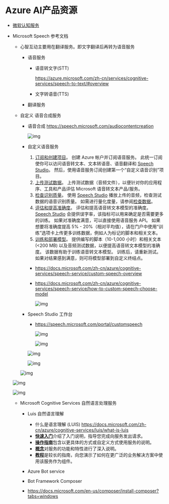 # Azure AI产品资源

- [微软认知服务](https://azure.microsoft.com/zh-cn/services/cognitive-services/)
- Microsoft Speech 参考文档

  - 心智互动主要用在翻译服务。即文字翻译后再转为语音服务

    - 语音服务
      - 语音转文字(STT)

        https://azure.microsoft.com/zh-cn/services/cognitive-services/speech-to-text/#overview
      - 文字转语音(TTS)
    - 翻译服务
  - 自定义 语音合成服务

    - 语音合成
      https://speech.microsoft.com/audiocontentcreation

      ![img](image/summary/1654045770579.png)
    - 自定义语音服务

      1. [订阅和创建项目](https://docs.microsoft.com/zh-cn/azure/cognitive-services/speech-service/custom-speech-overview#set-up-your-azure-account)。 创建 Azure 帐户并订阅语音服务。 此统一订阅使你可以访问语音转文本、文本转语音、语音翻译和 [Speech Studio](https://speech.microsoft.com/customspeech)。 然后，使用语音服务订阅创建第一个“自定义语音识别”项目。
      2. [上传测试数据](https://docs.microsoft.com/zh-cn/azure/cognitive-services/speech-service/how-to-custom-speech-test-and-train)。 上传测试数据（音频文件），以便针对你的应用程序、工具和产品评估 Microsoft 语音转文本产品/服务。
      3. [检查识别质量](https://docs.microsoft.com/zh-cn/azure/cognitive-services/speech-service/how-to-custom-speech-inspect-data)。 使用 [Speech Studio](https://speech.microsoft.com/customspeech) 播放上传的音频，检查测试数据的语音识别质量。 如需进行量化度量，请参阅[检查数据](https://docs.microsoft.com/zh-cn/azure/cognitive-services/speech-service/how-to-custom-speech-inspect-data)。
      4. [评估和提高准确度](https://docs.microsoft.com/zh-cn/azure/cognitive-services/speech-service/how-to-custom-speech-evaluate-data)。 评估和提高语音转文本模型的准确度。 [Speech Studio](https://speech.microsoft.com/customspeech) 会提供误字率，该指标可以用来确定是否需要更多的训练。 如果对准确度满意，可以直接使用语音服务 API。 如果想要将准确度提高 5% - 20%（相对平均值），请在门户中使用“训练”选项卡上传更多训练数据，例如人为标记的脚本和相关文本。
      5. [训练和部署模型](https://docs.microsoft.com/zh-cn/azure/cognitive-services/speech-service/how-to-custom-speech-train-model)。 提供编写的脚本（10-1,000 小时）和相关文本 (<200 MB) 以及音频测试数据，以便提高语音转文本模型的准确度。 该数据有助于训练语音转文本模型。 训练后，请重新测试。 如果对结果感到满意，则可将模型部署到自定义终结点。

      - https://docs.microsoft.com/zh-cn/azure/cognitive-services/speech-service/custom-speech-overview
      - https://docs.microsoft.com/zh-cn/azure/cognitive-services/speech-service/how-to-custom-speech-choose-model

        ![img](image/summary/1653990985054.png)
    - Speech Studio 工作台

      - https://speech.microsoft.com/portal/customspeech

        ![img](image/summary/1653990594755.png)

        ![img](image/summary/1653990679059.png)

      ![img](image/summary/1653990703226.png)

      ![img](image/summary/1653990741843.png)

    ![img](image/summary/1653990766795.png)

  ![img](image/summary/1653990781055.png)

  ![img](image/summary/1653990810012.png)

   
   
    
  - Microsoft Cognitive Services 自然语言处理服务

    - Luis 自然语言理解

      - 什么是语言理解 (LUIS) https://docs.microsoft.com/zh-cn/azure/cognitive-services/luis/what-is-luis

      * [**快速入门**](https://docs.microsoft.com/zh-cn/azure/cognitive-services/luis/luis-get-started-create-app)介绍了入门说明，指导您完成向服务发出请求。
      * [**操作指南**](https://docs.microsoft.com/zh-cn/azure/cognitive-services/luis/luis-how-to-start-new-app)包含以更具体的方式或自定义方式使用服务的说明。
      * [**概念**](https://docs.microsoft.com/zh-cn/azure/cognitive-services/luis/artificial-intelligence)对服务的功能和特性进行了深入说明。
      * [**教程**](https://docs.microsoft.com/zh-cn/azure/cognitive-services/luis/tutorial-intents-only)是较长的指南，向您演示了如何在更广泛的业务解决方案中使用该服务作为组件。
    - Azure Bot service
    - Bot Framework Composer
    - https://docs.microsoft.com/en-us/composer/install-composer?tabs=windows
